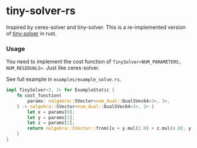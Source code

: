 # tiny-solver-rs
Inspired by ceres-solver and tiny-solver. This is a re-implemented version of [tiny-solver](https://github.com/keir/tinysolver/tree/master) in rust.

### Usage
You need to implement the cost function of `TinySolver<NUM_PARAMETERS, NUM_RESIDUALS>`.
Just like ceres-solver.

See full example in `examples/example_solve.rs`.
```rust
impl TinySolver<3, 2> for ExampleStatic {
    fn cost_function(
        params: nalgebra::SVector<num_dual::DualSVec64<3>, 3>,
    ) -> nalgebra::SVector<num_dual::DualSVec64<3>, 2> {
        let x = params[0];
        let y = params[1];
        let z = params[2];
        return nalgebra::SVector::from([x + y.mul(2.0) + z.mul(4.0), y * z]);
    }
}
```
